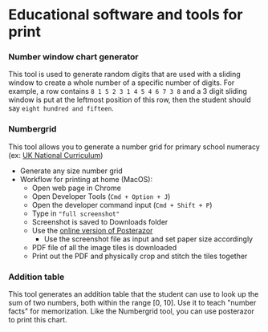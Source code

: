 # Educational software and tools for print

### Number window chart generator

This tool is used to generate random digits that are used with a sliding window to create a whole number of a specific number of digits.
For example, a row contains `8 1 5 2 3 1 4 5 4 6 7 3 8` and a 3 digit sliding window is put at the leftmost position of this row, then the student should say `eight hundred and fifteen`.


### Numbergrid

This tool allows you to generate a number grid for primary school numeracy (ex: [UK National Curriculum](https://www.gov.uk/government/publications/teaching-mathematics-in-primary-schools))

- Generate any size number grid
- Workflow for printing at home (MacOS):
    - Open web page in Chrome
    - Open Developer Tools (`Cmd + Option + J`)
    - Open the developer command input (`Cmd + Shift + P`)
    - Type in `"full screenshot"`
    - Screenshot is saved to Downloads folder
    - Use the [online version of Posterazor](https://posterazor.sourceforge.io/online)
        - Use the screenshot file as input and set paper size accordingly
    - PDF file of all the image tiles is downloaded
    - Print out the PDF and physically crop and stitch the tiles together

### Addition table

This tool generates an addition table that the student can use to look up the sum of two numbers, both within the range [0, 10]. Use it to teach "number facts" for memorization.
Like the Numbergrid tool, you can use posterazor to print this chart.